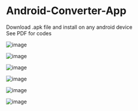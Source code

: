 # Android-Converter-App

Download .apk file and install on any android device <br />
See PDF for codes <br />

![image](https://user-images.githubusercontent.com/28699887/54081506-ceeb3600-4340-11e9-8aba-7bfac3211bc8.png)

![image](https://user-images.githubusercontent.com/28699887/54081500-ad8a4a00-4340-11e9-9777-70412bb02142.png)

![image](https://user-images.githubusercontent.com/28699887/54081474-5f754680-4340-11e9-8500-41f8546f88cd.png)

![image](https://user-images.githubusercontent.com/28699887/54081477-6308cd80-4340-11e9-9751-da68d7c5b7d5.png)

![image](https://user-images.githubusercontent.com/28699887/54081482-68661800-4340-11e9-9d19-aa86567e0288.png)

![image](https://user-images.githubusercontent.com/28699887/54081486-70be5300-4340-11e9-9d84-834a6350a2b1.png)

